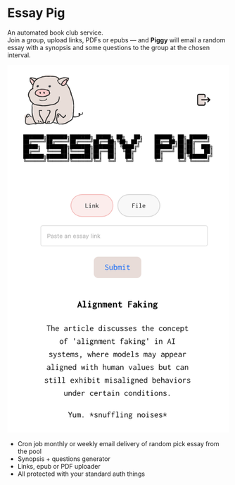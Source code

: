 # Essay Pig

An automated book club service.  
Join a group, upload links, PDFs or epubs — and **Piggy** will email a random essay with a synopsis and some questions to the group at the chosen interval.

![Essay Pig Banner](essay-pig-banner.png)


- Cron job monthly or weekly email delivery of random pick essay from the pool
- Synopsis + questions generator
- Links, epub or PDF uploader
- All protected with your standard auth things